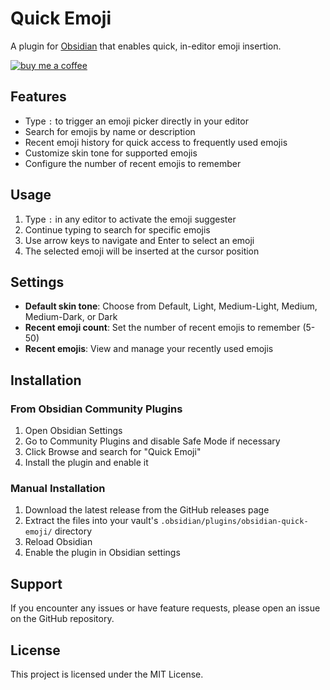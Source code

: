 # Quick Emoji

A plugin for [Obsidian](https://obsidian.md) that enables quick, in-editor emoji insertion.

<a href="https://www.buymeacoffee.com/alecsibilia">
  <img
    alt="buy me a coffee"
    src="https://img.buymeacoffee.com/button-api/?text=Show Love%20%20%20&emoji=☕&slug=alecsibilia&button_colour=FF5F5F&font_colour=ffffff&font_family=Inter&outline_colour=000000&coffee_colour=FFDD00"
  />
</a>

## Features

- Type `:` to trigger an emoji picker directly in your editor
- Search for emojis by name or description
- Recent emoji history for quick access to frequently used emojis
- Customize skin tone for supported emojis
- Configure the number of recent emojis to remember

## Usage

1. Type `:` in any editor to activate the emoji suggester
2. Continue typing to search for specific emojis
3. Use arrow keys to navigate and Enter to select an emoji
4. The selected emoji will be inserted at the cursor position

## Settings

- **Default skin tone**: Choose from Default, Light, Medium-Light, Medium, Medium-Dark, or Dark
- **Recent emoji count**: Set the number of recent emojis to remember (5-50)
- **Recent emojis**: View and manage your recently used emojis

## Installation

### From Obsidian Community Plugins

1. Open Obsidian Settings
2. Go to Community Plugins and disable Safe Mode if necessary
3. Click Browse and search for "Quick Emoji"
4. Install the plugin and enable it

### Manual Installation

1. Download the latest release from the GitHub releases page
2. Extract the files into your vault's `.obsidian/plugins/obsidian-quick-emoji/` directory
3. Reload Obsidian
4. Enable the plugin in Obsidian settings

## Support

If you encounter any issues or have feature requests, please open an issue on the GitHub repository.

## License

This project is licensed under the MIT License.

